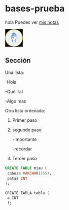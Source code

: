 # bases-prueba
hola
Puedes ver [mis notas](directorio/mis-notas.md)

![lA MANO DE DIOS](mano.png)

## Sección
Una lista:

-Hola

-Qué Tal

-Algo mas

Otra lista ordenada:
1. Primer paso
2. segundo paso
   
     -Importante

    -recordar
4. Tercer paso

```sql
CREATE TABLE miau (
 cabeza VARCHAR(255),
 patas INT
);
```
```
CREATE TABLA tabla (
 a INT 
 );

 ```
